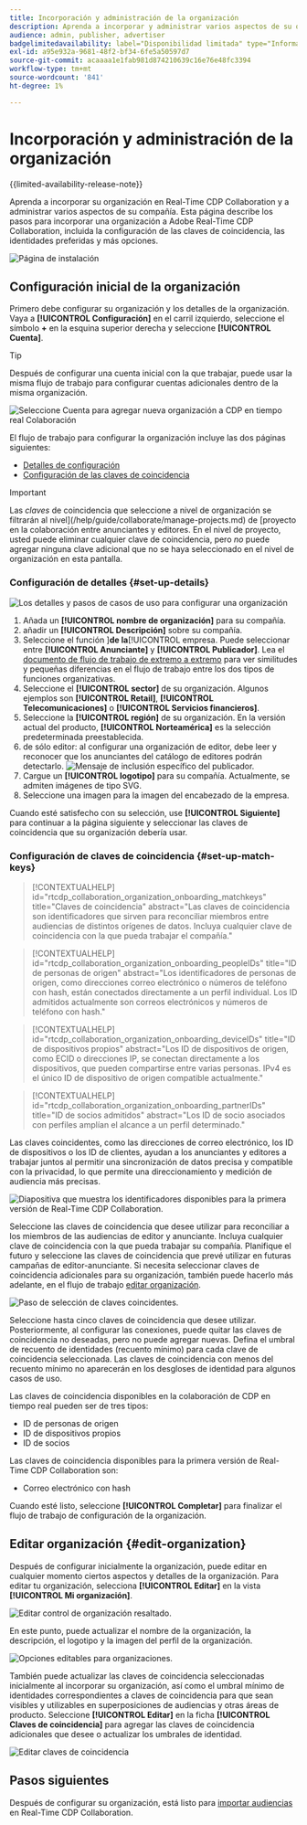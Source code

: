 ```yaml
---
title: Incorporación y administración de la organización
description: Aprenda a incorporar y administrar varios aspectos de su organización en Real-Time CDP Collaboration
audience: admin, publisher, advertiser
badgelimitedavailability: label="Disponibilidad limitada" type="Informative" url="https://helpx.adobe.com/legal/product-descriptions/real-time-customer-data-platform-collaboration.html newtab=true"
exl-id: a95e932a-9681-48f2-bf34-6fe5a50597d7
source-git-commit: acaaaa1e1fab981d874210639c16e76e48fc3394
workflow-type: tm+mt
source-wordcount: '841'
ht-degree: 1%

---
```


# Incorporación y administración de la organización

{{limited-availability-release-note}}

Aprenda a incorporar su organización en Real-Time CDP Collaboration y a administrar varios aspectos de su compañía. Esta página describe los pasos para incorporar una organización a Adobe Real-Time CDP Collaboration, incluida la configuración de las claves de coincidencia, las identidades preferidas y más opciones.

![Página de instalación](/help/assets/setup/manage-organization/my-organization.png)

## Configuración inicial de la organización

Primero debe configurar su organización y los detalles de la organización. Vaya a **[!UICONTROL Configuración]** en el carril izquierdo, seleccione el símbolo **+** en la esquina superior derecha y seleccione **[!UICONTROL Cuenta]**.

>[!TIP]
>
>Después de configurar una cuenta inicial con la que trabajar, puede usar la misma flujo de trabajo para configurar cuentas adicionales dentro de la misma organización.

![Seleccione Cuenta para agregar nueva organización a CDP en tiempo real Colaboración](/help/assets/setup/manage-organization/add-new-account.png)

El flujo de trabajo para configurar la organización incluye las dos páginas siguientes:

* [Detalles de configuración](#set-up-details)
* [Configuración de las claves de coincidencia](#set-up-match-keys)

>[!IMPORTANT]
>
>Las *claves* de coincidencia que seleccione a nivel de organización se filtrarán al nivel](/help/guide/collaborate/manage-projects.md) de [proyecto en la colaboración entre anunciantes y editores. En el nivel de proyecto, usted puede eliminar cualquier clave de coincidencia, pero *no* puede agregar ninguna clave adicional que no se haya seleccionado en el nivel de organización en esta pantalla.

### Configuración de detalles {#set-up-details}

![Los detalles y pasos de casos de uso para configurar una organización](/help/assets/setup/manage-organization/add-organization-details.png)

1. Añada un **[!UICONTROL nombre de organización]** para su compañía.
2. añadir un **[!UICONTROL Descripción]** sobre su compañía.
3. Seleccione el función ]**de la**[!UICONTROL  empresa. Puede seleccionar entre **[!UICONTROL Anunciante]** y **[!UICONTROL Publicador]**. Lea el [documento de flujo de trabajo de extremo a extremo](/help/guide/end-to-end-workflow.md) para ver similitudes y pequeñas diferencias en el flujo de trabajo entre los dos tipos de funciones organizativas.
4. Seleccione el **[!UICONTROL sector]** de su organización. Algunos ejemplos son **[!UICONTROL Retail]**, **[!UICONTROL Telecomunicaciones]** o **[!UICONTROL Servicios financieros]**.
5. Seleccione la **[!UICONTROL región]** de su organización. En la versión actual del producto, **[!UICONTROL Norteamérica]** es la selección predeterminada preestablecida.
6. <span class="preview"> de sólo editor</span>: al configurar una organización de editor, debe leer y reconocer que los anunciantes del catálogo de editores podrán detectarlo.
   ![Mensaje de inclusión específico del publicador.](/help/assets/setup/manage-organization/publisher-specific-optin-message.png)
7. Cargue un **[!UICONTROL logotipo]** para su compañía. Actualmente, se admiten imágenes de tipo SVG.
8. Seleccione una imagen para la imagen del encabezado de la empresa.

Cuando esté satisfecho con su selección, use **[!UICONTROL Siguiente]** para continuar a la página siguiente y seleccionar las claves de coincidencia que su organización debería usar.

### Configuración de claves de coincidencia {#set-up-match-keys}

>[!CONTEXTUALHELP]
>id="rtcdp_collaboration_organization_onboarding_matchkeys"
>title="Claves de coincidencia"
>abstract="Las claves de coincidencia son identificadores que sirven para reconciliar miembros entre audiencias de distintos orígenes de datos. Incluya cualquier clave de coincidencia con la que pueda trabajar el compañía."

>[!CONTEXTUALHELP]
>id="rtcdp_collaboration_organization_onboarding_peopleIDs"
>title="ID de personas de origen"
>abstract="Los identificadores de personas de origen, como direcciones correo electrónico o números de teléfono con hash, están conectados directamente a un perfil individual. Los ID admitidos actualmente son correos electrónicos y números de teléfono con hash."

>[!CONTEXTUALHELP]
>id="rtcdp_collaboration_organization_onboarding_deviceIDs"
>title="ID de dispositivos propios"
>abstract="Los ID de dispositivos de origen, como ECID o direcciones IP, se conectan directamente a los dispositivos, que pueden compartirse entre varias personas. IPv4 es el único ID de dispositivo de origen compatible actualmente."

>[!CONTEXTUALHELP]
>id="rtcdp_collaboration_organization_onboarding_partnerIDs"
>title="ID de socios admitidos"
>abstract="Los ID de socio asociados con perfiles amplían el alcance a un perfil determinado."

Las claves coincidentes, como las direcciones de correo electrónico, los ID de dispositivos o los ID de clientes, ayudan a los anunciantes y editores a trabajar juntos al permitir una sincronización de datos precisa y compatible con la privacidad, lo que permite una direccionamiento y medición de audiencia más precisas.

![Diapositiva que muestra los identificadores disponibles para la primera versión de Real-Time CDP Collaboration.](/help/assets/setup/manage-organization/available-identifiers.png)

Seleccione las claves de coincidencia que desee utilizar para reconciliar a los miembros de las audiencias de editor y anunciante. Incluya cualquier clave de coincidencia con la que pueda trabajar su compañía. Planifique el futuro y seleccione las claves de coincidencia que prevé utilizar en futuras campañas de editor-anunciante. Si necesita seleccionar claves de coincidencia adicionales para su organización, también puede hacerlo más adelante, en el flujo de trabajo [editar organización](#edit-organization).

![Paso de selección de claves coincidentes.](/help/assets/setup/manage-organization/add-organization-match-keys.png)

Seleccione hasta cinco claves de coincidencia que desee utilizar. Posteriormente, al configurar las conexiones, puede quitar las claves de coincidencia no deseadas, pero no puede agregar nuevas. Defina el umbral de recuento de identidades (recuento mínimo) para cada clave de coincidencia seleccionada. Las claves de coincidencia con menos del recuento mínimo no aparecerán en los desgloses de identidad para algunos casos de uso.

Las claves de coincidencia disponibles en la colaboración de CDP en tiempo real pueden ser de tres tipos:

* ID de personas de origen
* ID de dispositivos propios
* ID de socios

Las claves de coincidencia disponibles para la primera versión de Real-Time CDP Collaboration son:

* Correo electrónico con hash

<!--

not available in the Limited GA release

* Hashed phone
* IPv4

-->

Cuando esté listo, seleccione **[!UICONTROL Completar]** para finalizar el flujo de trabajo de configuración de la organización.

## Editar organización {#edit-organization}

Después de configurar inicialmente la organización, puede editar en cualquier momento ciertos aspectos y detalles de la organización. Para editar tu organización, selecciona **[!UICONTROL Editar]** en la vista **[!UICONTROL Mi organización]**.

![Editar control de organización resaltado.](/help/assets/setup/manage-organization/edit-organization.png)

En este punto, puede actualizar el nombre de la organización, la descripción, el logotipo y la imagen del perfil de la organización.

![Opciones editables para organizaciones.](/help/assets/setup/manage-organization/editable-options.png)

También puede actualizar las claves de coincidencia seleccionadas inicialmente al incorporar su organización, así como el umbral mínimo de identidades correspondientes a claves de coincidencia para que sean visibles y utilizables en superposiciones de audiencias y otras áreas de producto. Seleccione **[!UICONTROL Editar]** en la ficha **[!UICONTROL Claves de coincidencia]** para agregar las claves de coincidencia adicionales que desee o actualizar los umbrales de identidad.

![Editar claves de coincidencia](/help/assets/setup/manage-organization/edit-match-keys.png)

## Pasos siguientes

Después de configurar su organización, está listo para [importar audiencias](/help/guide/setup/onboard-audiences.md) en Real-Time CDP Collaboration.
